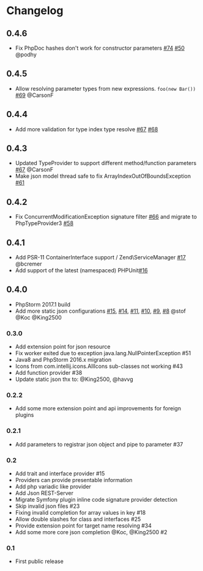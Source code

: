 Changelog
=========

## 0.4.6
* Fix PhpDoc hashes don't work for constructor parameters [#74](https://github.com/Haehnchen/idea-php-toolbox/issues/74) [#50](https://github.com/Haehnchen/idea-php-toolbox/issues/50) @podhy

## 0.4.5
* Allow resolving parameter types from new expressions. `foo(new Bar())` [#69](https://github.com/Haehnchen/idea-php-toolbox/issues/69) @CarsonF

## 0.4.4
* Add more validation for type index type resolve [#67](https://github.com/Haehnchen/idea-php-toolbox/issues/67) [#68](https://github.com/Haehnchen/idea-php-toolbox/issues/68)

## 0.4.3
* Updated TypeProvider to support different method/function parameters [#67](https://github.com/Haehnchen/idea-php-toolbox/issues/67) @CarsonF
* Make json model thread safe to fix ArrayIndexOutOfBoundsException [#61](https://github.com/Haehnchen/idea-php-toolbox/issues/61)

## 0.4.2
* Fix ConcurrentModificationException signature filter [#66](https://github.com/Haehnchen/idea-php-toolbox/issues/66) and migrate to PhpTypeProvider3 [#58](https://github.com/Haehnchen/idea-php-toolbox/issues/58)

## 0.4.1
* Add PSR-11 ContainerInterface support / Zend\ServiceManager [#17](https://github.com/Haehnchen/idea-php-toolbox-json-files/pull/17) @bcremer
* Add support of the latest (namespaced) PHPUnit[#16](https://github.com/Haehnchen/idea-php-toolbox-json-files/pull/16)

## 0.4.0
* PhpStorm 2017.1 build
* Add more static json configurations [#15](https://github.com/Haehnchen/idea-php-toolbox-json-files/issues/15), [#14](https://github.com/Haehnchen/idea-php-toolbox-json-files/issues/14), [#11](https://github.com/Haehnchen/idea-php-toolbox-json-files/issues/11), [#10](https://github.com/Haehnchen/idea-php-toolbox-json-files/issues/10), [#9](https://github.com/Haehnchen/idea-php-toolbox-json-files/issues/9), [#8](https://github.com/Haehnchen/idea-php-toolbox-json-files/issues/8) @stof @Koc @King2500

### 0.3.0
* Add extension point for json resource
* Fix worker exited due to exception java.lang.NullPointerException #51
* Java8 and PhpStorm 2016.x migration
* Icons from com.intellij.icons.AllIcons sub-classes not working #43
* Add function provider #38
* Update static json thx to: @King2500, @havvg

### 0.2.2
* Add some more extension point and api improvements for foreign plugins

### 0.2.1
* Add parameters to registrar json object and pipe to parameter #37
    
### 0.2
* Add trait and interface provider #15
* Providers can provide presentable information
* Add php variadic like provider
* Add Json REST-Server
* Migrate Symfony plugin inline code signature provider detection
* Skip invalid json files #23
* Fixing invalid completion for array values in key #18
* Allow double slashes for class and interfaces #25
* Provide extension point for target name resolving #34
* Add some more core json completion @Koc, @King2500 #2
      
### 0.1
* First public release